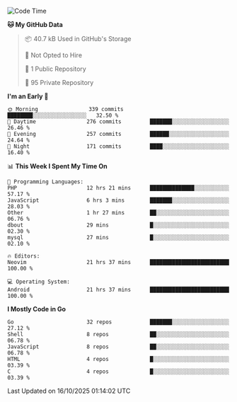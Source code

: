 
<!--START_SECTION:waka-->
![Code Time](http://img.shields.io/badge/Code%20Time-6%2C369%20hrs%2049%20mins-blue)

**🐱 My GitHub Data** 

> 📦 40.7 kB Used in GitHub's Storage 
 > 
> 🚫 Not Opted to Hire
 > 
> 📜 1 Public Repository 
 > 
> 🔑 95 Private Repository 
 > 
**I'm an Early 🐤** 

```text
🌞 Morning                339 commits         ████████░░░░░░░░░░░░░░░░░   32.50 % 
🌆 Daytime                276 commits         ███████░░░░░░░░░░░░░░░░░░   26.46 % 
🌃 Evening                257 commits         ██████░░░░░░░░░░░░░░░░░░░   24.64 % 
🌙 Night                  171 commits         ████░░░░░░░░░░░░░░░░░░░░░   16.40 % 
```


📊 **This Week I Spent My Time On** 

```text
💬 Programming Languages: 
PHP                      12 hrs 21 mins      ██████████████░░░░░░░░░░░   57.17 % 
JavaScript               6 hrs 3 mins        ███████░░░░░░░░░░░░░░░░░░   28.03 % 
Other                    1 hr 27 mins        ██░░░░░░░░░░░░░░░░░░░░░░░   06.76 % 
dbout                    29 mins             █░░░░░░░░░░░░░░░░░░░░░░░░   02.30 % 
mysql                    27 mins             █░░░░░░░░░░░░░░░░░░░░░░░░   02.10 % 

🔥 Editors: 
Neovim                   21 hrs 37 mins      █████████████████████████   100.00 % 

💻 Operating System: 
Android                  21 hrs 37 mins      █████████████████████████   100.00 % 
```

**I Mostly Code in Go** 

```text
Go                       32 repos            ███████░░░░░░░░░░░░░░░░░░   27.12 % 
Shell                    8 repos             ██░░░░░░░░░░░░░░░░░░░░░░░   06.78 % 
JavaScript               8 repos             ██░░░░░░░░░░░░░░░░░░░░░░░   06.78 % 
HTML                     4 repos             █░░░░░░░░░░░░░░░░░░░░░░░░   03.39 % 
C                        4 repos             █░░░░░░░░░░░░░░░░░░░░░░░░   03.39 % 
```




 Last Updated on 16/10/2025 01:14:02 UTC
<!--END_SECTION:waka-->

